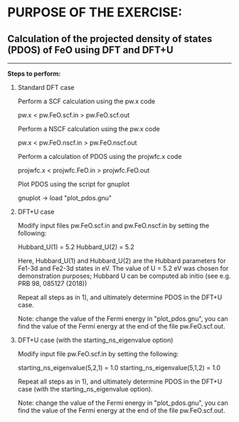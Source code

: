 # PURPOSE OF THE EXERCISE:
## Calculation of the projected density of states (PDOS) of FeO using DFT and DFT+U
------------------------------------------------------------------------------------

**Steps to perform:**

1. Standard DFT case

   Perform a SCF calculation using the pw.x code

   pw.x < pw.FeO.scf.in > pw.FeO.scf.out

   Perform a NSCF calculation using the pw.x code

   pw.x < pw.FeO.nscf.in > pw.FeO.nscf.out

   Perform a calculation of PDOS using the projwfc.x code

   projwfc.x < projwfc.FeO.in > projwfc.FeO.out 

   Plot PDOS using the script for gnuplot

   gnuplot -> load "plot_pdos.gnu"   

2. DFT+U case

   Modify input files pw.FeO.scf.in and pw.FeO.nscf.in
   by setting the following:

   Hubbard_U(1) = 5.2
   Hubbard_U(2) = 5.2

   Here, Hubbard_U(1) and Hubbard_U(2) are the Hubbard parameters 
   for Fe1-3d and Fe2-3d states in eV. 
   The value of U = 5.2 eV was chosen for demonstration purposes;
   Hubbard U can be computed ab initio (see e.g. PRB 98, 085127 (2018))

   Repeat all steps as in 1), and ultimately determine PDOS in the DFT+U case.
   
   Note: change the value of the Fermi energy in "plot_pdos.gnu",
   you can find the value of the Fermi energy at the end of the file pw.FeO.scf.out. 

3. DFT+U case (with the starting_ns_eigenvalue option)

   Modify input file pw.FeO.scf.in by setting the following:

   starting_ns_eigenvalue(5,2,1) = 1.0 
   starting_ns_eigenvalue(5,1,2) = 1.0 

   Repeat all steps as in 1), and ultimately determine PDOS in the DFT+U case 
   (with the starting_ns_eigenvalue option).

   Note: change the value of the Fermi energy in "plot_pdos.gnu",
   you can find the value of the Fermi energy at the end of the file pw.FeO.scf.out.
